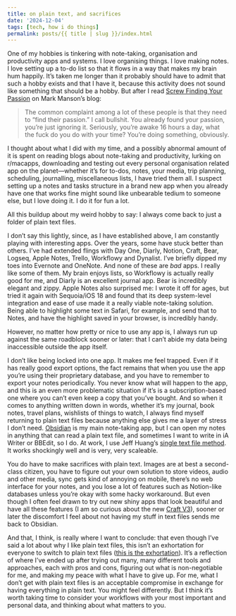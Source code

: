 ```yaml
---
title: on plain text, and sacrifices
date: '2024-12-04'
tags: [tech, how i do things]
permalink: posts/{{ title | slug }}/index.html
---
```


One of my hobbies is tinkering with note-taking, organisation and productivity apps and systems. I love organising things. I love making notes. I love setting up a to-do list so that it flows in a way that makes my brain hum happily. It’s taken me longer than it probably should have to admit that such a hobby exists and that I have it, because this activity does not sound like something that should be a hobby. But after I read [Screw Finding Your Passion](https://markmanson.net/screw-finding-your-passion) on Mark Manson’s blog:

> The common complaint among a lot of these people is that they need to “find their passion.”
> I call bullshit. You already found your passion, you’re just ignoring it. Seriously, you’re awake 16 hours a day, what the fuck do you do with your time? You’re doing something, obviously.

I thought about what I did with my time, and a possibly abnormal amount of it is spent on reading blogs about note-taking and productivity, lurking on r/macapps, downloading and testing out every personal organisation related app on the planet—whether it’s for to-dos, notes, your media, trip planning, scheduling, journalling, miscellaneous lists, I have tried them all. I suspect setting up a notes and tasks structure in a brand new app when you already have one that works fine might sound like unbearable tedium to someone else, but I love doing it. I do it for fun a lot.

All this buildup about my weird hobby to say: I always come back to just a folder of plain text files.

I don’t say this lightly, since, as I have established above, I am constantly playing with interesting apps. Over the years, some have stuck better than others. I’ve had extended flings with Day One, Diarly, Notion, Craft, Bear, Logseq, Apple Notes, Trello, Workflowy and Dynalist. I’ve briefly dipped my toes into Evernote and OneNote. And none of these are *bad* apps. I really like some of them. My brain enjoys lists, so Workflowy is actually really good for me, and Diarly is an excellent journal app. Bear is incredibly elegant and zippy. Apple Notes also surprised me: I wrote it off for ages, but tried it again with Sequoia/iOS 18 and found that its deep system-level integration and ease of use made it a really viable note-taking solution. Being able to highlight some text in Safari, for example, and send that to Notes, and have the highlight saved in your browser, is incredibly handy.

However, no matter how pretty or nice to use any app is, I always run up against the same roadblock sooner or later: that I can’t abide my data being inaccessible outside the app itself.

I don’t like being locked into one app. It makes me feel trapped. Even if it has really good export options, the fact remains that when you use the app you’re using their proprietary database, and you have to remember to export your notes periodically. You never know what will happen to the app, and this is an even more problematic situation if it’s is a subscription-based one where you can’t even keep a copy that you’ve bought. And so when it comes to anything written down in words, whether it’s my journal, book notes, travel plans, wishlists of things to watch, I always find myself returning to plain text files because anything else gives me a layer of stress I don’t need. [Obsidian](https://obsidian.md/) is my main note-taking app, but I can open my notes in anything that can read a plain text file, and sometimes I want to write in iA Writer or BBEdit, so I do. At work, I use Jeff Huang’s [single text file method](https://jeffhuang.com/productivity_text_file/). It works shockingly well and is very, very scaleable.

You do have to make sacrifices with plain text. Images are at best a second-class citizen, you have to figure out your own solution to store videos, audio and other media, sync gets kind of annoying on mobile, there’s no web interface for your notes, and you lose a lot of features such as Notion-like databases unless you’re okay with some hacky workaround. But even though I often feel drawn to try out new shiny apps that look beautiful and have all these features (I am so curious about the new [Craft V3](https://www.craft.do/)), sooner or later the discomfort I feel about not having my stuff in text files sends me back to Obsidian.

And that, I think, is really where I want to conclude: that even though I’ve said a lot about why I like plain text files, this isn’t an exhortation for everyone to switch to plain text files ([this is the exhortation](https://sive.rs/plaintext)). It’s a reflection of where I’ve ended up after trying out many, many different tools and approaches, each with pros and cons, figuring out what is non-negotiable for me, and making my peace with what I have to give up. For me, what I don’t get with plain text files is an acceptable compromise in exchange for having everything in plain text. You might feel differently. But I think it’s worth taking time to consider your workflows with your most important and personal data, and thinking about what matters to you.
